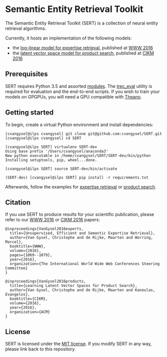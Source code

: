 Semantic Entity Retrieval Toolkit
=================================

The Semantic Entity Retrieval Toolkit (SERT) is a collection of neural entity retrieval algorithms.

Currently, it hosts an implementation of the following models:

   * the [log-linear model for expertise retrieval](EXPERT_FINDING.md), published at [WWW 2016](https://arxiv.org/abs/1608.06651)
   * the [latent vector space model for product search](PRODUCT_SEARCH.md), published at [CIKM 2016](https://arxiv.org/abs/1608.07253)

Prerequisites
-------------

SERT requires Python 3.5 and assorted [modules](requirements.txt). The [trec_eval](https://github.com/usnistgov/trec_eval) utility is required for evaluation and the end-to-end scripts. If you wish to train your models on GPGPUs, you will need a GPU compatible with [Theano](http://deeplearning.net/software/theano/).

Getting started
---------------

To begin, create a virtual Python environment and install dependencies:

    [cvangysel@ilps cvangysel] git clone git@github.com:cvangysel/SERT.git
    [cvangysel@ilps cvangysel] cd SERT

    [cvangysel@ilps SERT] virtualenv SERT-dev
    Using base prefix '/Users/cvangysel/anaconda3'
    New python executable in /home/cvangysel/SERT/SERT-dev/bin/python
    Installing setuptools, pip, wheel...done.

    [cvangysel@ilps SERT] source SERT-dev/bin/activate

    (SERT-dev) [cvangysel@ilps SERT] pip install -r requirements.txt

Afterwards, follow the examples for [expertise retrieval](EXPERT_FINDING.md) or [product search](PRODUCT_SEARCH.md).

Citation
--------

If you use SERT to produce results for your scientific publication, please refer to our [WWW 2016](https://arxiv.org/abs/1608.06651) or [CIKM 2016](https://arxiv.org/abs/1608.07253) papers:

```
@inproceedings{VanGysel2016experts,
  title={Unsupervised, Efficient and Semantic Expertise Retrieval},
  author={Van Gysel, Christophe and de Rijke, Maarten and Worring, Marcel},
  booktitle={WWW},
  volume={2016},
  pages={1069--1079},
  year={2016},
  organization={The International World Wide Web Conferences Steering Committee}
}

@inproceedings{VanGysel2016products,
  title={Learning Latent Vector Spaces for Product Search},
  author={Van Gysel, Christophe and de Rijke, Maarten and Kanoulas, Evangelos},
  booktitle={CIKM},
  volume={2016},
  year={2016},
  organization={ACM}
}
```

License
-------

SERT is licensed under the [MIT license](LICENSE). If you modify SERT in any way, please link back to this repository.